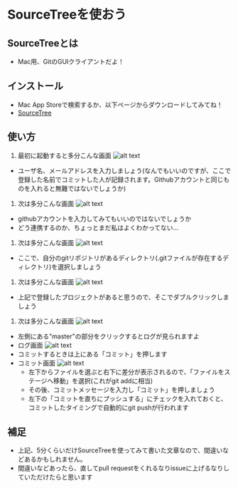 # SourceTreeを使おう

## SourceTreeとは

* Mac用、GitのGUIクライアントだよ！

## インストール

* Mac App Storeで検索するか、以下ページからダウンロードしてみてね！
* [SourceTree](http://www.sourcetreeapp.com/)

## 使い方

1. 最初に起動すると多分こんな画面
  ![alt text](https://github.com/dekokun/git/blob/master/img/SourceTree01.png?raw=true)
  * ユーザ名、メールアドレスを入力しましょう(なんでもいいのですが、ここで登録した名前でコミットした人が記録されます。Githubアカウントと同じものを入れると無難ではないでしょうか)
1. 次は多分こんな画面
  ![alt text](https://github.com/dekokun/git/blob/master/img/SourceTree02.png?raw=true)
  * githubアカウントを入力してみてもいいのではないでしょうか
  * どう連携するのか、ちょっとまだ私はよくわかってない…
1. 次は多分こんな画面
  ![alt text](https://github.com/dekokun/git/blob/master/img/SourceTree03.png?raw=true)
  * ここで、自分のgitリポジトリがあるディレクトリ(.gitファイルが存在するディレクトリ)を選択しましょう
1. 次は多分こんな画面
  ![alt text](https://github.com/dekokun/git/blob/master/img/SourceTree04.png?raw=true)
  * 上記で登録したプロジェクトがあると思うので、そこでダブルクリックしましょう
1. 次は多分こんな画面
  ![alt text](https://github.com/dekokun/git/blob/master/img/SourceTree05.png?raw=true)
  * 左側にある"master"の部分をクリックするとログが見られますよ
  * ログ画面
    ![alt text](https://github.com/dekokun/git/blob/master/img/SourceTree06.png?raw=true)
  * コミットするときは上にある「コミット」を押します
  * コミット画面
    ![alt text](https://github.com/dekokun/git/blob/master/img/SourceTree07.png?raw=true)
    * 左下からファイルを選ぶと右下に差分が表示されるので、「ファイルをステージへ移動」を選択(これがgit addに相当)
    * その後、コミットメッセージを入力し「コミット」を押しましょう
    * 左下の「コミットを直ちにプッシュする」にチェックを入れておくと、コミットしたタイミングで自動的にgit pushが行われます

## 補足

* 上記、5分くらいだけSourceTreeを使ってみて書いた文章なので、間違いなどあるかもしれません。
* 間違いなどあったら、直してpull requestをくれるなりissueに上げるなりしていただけたらと思います
